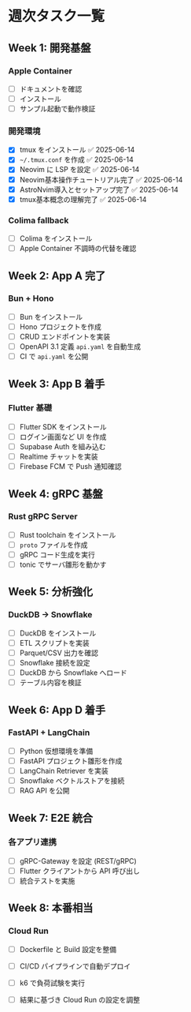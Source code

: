 # 週次タスク一覧

## Week 1: 開発基盤
### Apple Container
- [ ] ドキュメントを確認
- [ ] インストール
- [ ] サンプル起動で動作検証
### 開発環境
- [x] tmux をインストール ✅ 2025-06-14
- [x] `~/.tmux.conf` を作成 ✅ 2025-06-14
- [x] Neovim に LSP を設定 ✅ 2025-06-14
- [x] Neovim基本操作チュートリアル完了 ✅ 2025-06-14
- [x] AstroNvim導入とセットアップ完了 ✅ 2025-06-14
- [x] tmux基本概念の理解完了 ✅ 2025-06-14
### Colima fallback
- [ ] Colima をインストール
- [ ] Apple Container 不調時の代替を確認

## Week 2: App A 完了
### Bun + Hono
- [ ] Bun をインストール
- [ ] Hono プロジェクトを作成
- [ ] CRUD エンドポイントを実装
- [ ] OpenAPI 3.1 定義 `api.yaml` を自動生成
- [ ] CI で `api.yaml` を公開

## Week 3: App B 着手
### Flutter 基礎
- [ ] Flutter SDK をインストール
- [ ] ログイン画面など UI を作成
- [ ] Supabase Auth を組み込む
- [ ] Realtime チャットを実装
- [ ] Firebase FCM で Push 通知確認

## Week 4: gRPC 基盤
### Rust gRPC Server
- [ ] Rust toolchain をインストール
- [ ] `proto` ファイルを作成
- [ ] gRPC コード生成を実行
- [ ] tonic でサーバ雛形を動かす

## Week 5: 分析強化
### DuckDB → Snowflake
- [ ] DuckDB をインストール
- [ ] ETL スクリプトを実装
- [ ] Parquet/CSV 出力を確認
- [ ] Snowflake 接続を設定
- [ ] DuckDB から Snowflake へロード
- [ ] テーブル内容を検証

## Week 6: App D 着手
### FastAPI + LangChain
- [ ] Python 仮想環境を準備
- [ ] FastAPI プロジェクト雛形を作成
- [ ] LangChain Retriever を実装
- [ ] Snowflake ベクトルストアを接続
- [ ] RAG API を公開

## Week 7: E2E 統合
### 各アプリ連携
- [ ] gRPC-Gateway を設定 (REST/gRPC)
- [ ] Flutter クライアントから API 呼び出し
- [ ] 統合テストを実施

## Week 8: 本番相当
### Cloud Run
- [ ] Dockerfile と Build 設定を整備
- [ ] CI/CD パイプラインで自動デプロイ
- [ ] k6 で負荷試験を実行
- [ ] 結果に基づき Cloud Run の設定を調整

